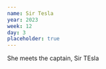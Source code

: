```yaml
---
name: Sir Tesla
year: 2023
week: 12
day: 3
placeholder: true
---
```


She meets the captain, Sir TEsla
